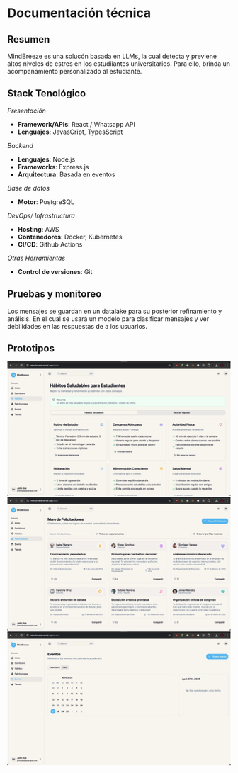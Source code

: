 # Documentación técnica

## Resumen

MindBreeze es una solucón basada en LLMs, la cual detecta y previene altos niveles de estres
en los estudiiantes universitarios. Para ello, brinda un acompañamiento personalizado al estudiante.

## Stack Tenológico

*Presentación*
- **Framework/APIs**: React / Whatsapp API
- **Lenguajes**: JavasCript, TypesScript

*Backend*
- **Lenguajes**: Node.js
- **Frameworks**: Express.js
- **Arquitectura**: Basada en eventos

*Base de datos*
- **Motor**: PostgreSQL

*DevOps/ Infrastructura*
- **Hosting**: AWS
- **Contenedores**: Docker, Kubernetes
- **CI/CD**: Github Actions

*Otras Herramientas*
- **Control de versiones**: Git


## Pruebas y monitoreo
Los mensajes se guardan en un datalake para su posterior refinamiento y análisis. En el cual se usará
un modelo para clasificar mensajes y ver debilidades en las respuestas de a los usuarios.

## Prototipos
![p1](./images/prototipo1.jpg)
![p2](./images/prototipo2.jpg)
![p3](./images/prototipo3.jpg)

